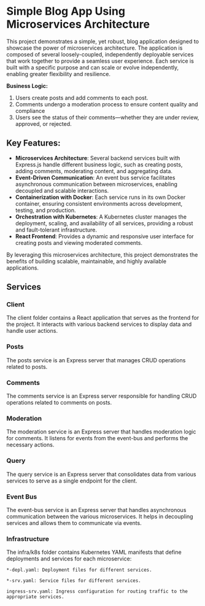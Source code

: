 # Simple Blog App Using Microservices Architecture

This project demonstrates a simple, yet robust, blog application designed to showcase the power of microservices architecture. The application is composed of several loosely-coupled, independently deployable services that work together to provide a seamless user experience. Each service is built with a specific purpose and can scale or evolve independently, enabling greater flexibility and resilience.

**Business Logic:**

1. Users create posts and add comments to each post.
2. Comments undergo a moderation process to ensure content quality and compliance
3. Users see the status of their comments—whether they are under review, approved, or rejected.

## Key Features:

- **Microservices Architecture**: Several backend services built with Express.js handle different business logic, such as creating posts, adding comments, moderating content, and aggregating data.
- **Event-Driven Communication**: An event bus service facilitates asynchronous communication between microservices, enabling decoupled and scalable interactions.
- **Containerization with Docker**: Each service runs in its own Docker container, ensuring consistent environments across development, testing, and production.
- **Orchestration with Kubernetes**: A Kubernetes cluster manages the deployment, scaling, and availability of all services, providing a robust and fault-tolerant infrastructure.
- **React Frontend**: Provides a dynamic and responsive user interface for creating posts and viewing moderated comments.

By leveraging this microservices architecture, this project demonstrates the benefits of building scalable, maintainable, and highly available applications.

## Services

### Client

The client folder contains a React application that serves as the frontend for the project. It interacts with various backend services to display data and handle user actions.

### Posts

The posts service is an Express server that manages CRUD operations related to posts.

### Comments

The comments service is an Express server responsible for handling CRUD operations related to comments on posts.

### Moderation

The moderation service is an Express server that handles moderation logic for comments. It listens for events from the event-bus and performs the necessary actions.

### Query

The query service is an Express server that consolidates data from various services to serve as a single endpoint for the client.

### Event Bus

The event-bus service is an Express server that handles asynchronous communication between the various microservices. It helps in decoupling services and allows them to communicate via events.

### Infrastructure

The infra/k8s folder contains Kubernetes YAML manifests that define deployments and services for each microservice:

```
*-depl.yaml: Deployment files for different services.

*-srv.yaml: Service files for different services.

ingress-srv.yaml: Ingress configuration for routing traffic to the appropriate services.
```
